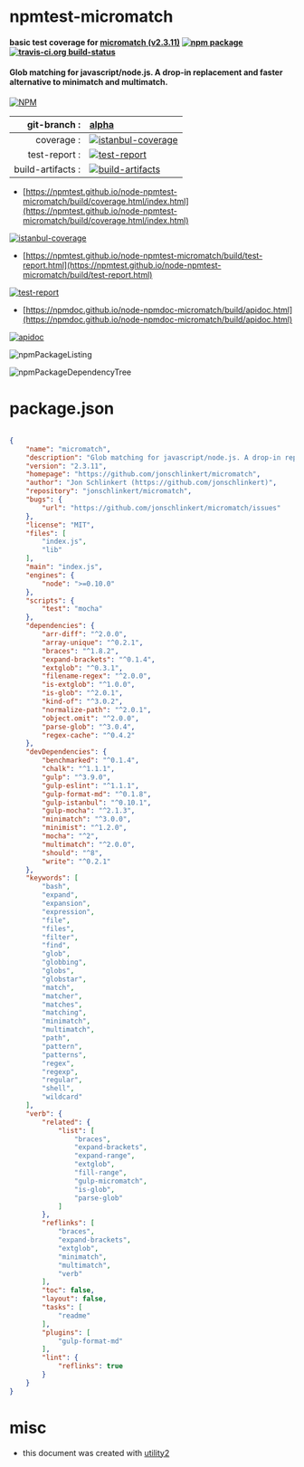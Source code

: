 # npmtest-micromatch

#### basic test coverage for  [micromatch (v2.3.11)](https://github.com/jonschlinkert/micromatch)  [![npm package](https://img.shields.io/npm/v/npmtest-micromatch.svg?style=flat-square)](https://www.npmjs.org/package/npmtest-micromatch) [![travis-ci.org build-status](https://api.travis-ci.org/npmtest/node-npmtest-micromatch.svg)](https://travis-ci.org/npmtest/node-npmtest-micromatch)

#### Glob matching for javascript/node.js. A drop-in replacement and faster alternative to minimatch and multimatch.

[![NPM](https://nodei.co/npm/micromatch.png?downloads=true&downloadRank=true&stars=true)](https://www.npmjs.com/package/micromatch)

| git-branch : | [alpha](https://github.com/npmtest/node-npmtest-micromatch/tree/alpha)|
|--:|:--|
| coverage : | [![istanbul-coverage](https://npmtest.github.io/node-npmtest-micromatch/build/coverage.badge.svg)](https://npmtest.github.io/node-npmtest-micromatch/build/coverage.html/index.html)|
| test-report : | [![test-report](https://npmtest.github.io/node-npmtest-micromatch/build/test-report.badge.svg)](https://npmtest.github.io/node-npmtest-micromatch/build/test-report.html)|
| build-artifacts : | [![build-artifacts](https://npmtest.github.io/node-npmtest-micromatch/glyphicons_144_folder_open.png)](https://github.com/npmtest/node-npmtest-micromatch/tree/gh-pages/build)|

- [https://npmtest.github.io/node-npmtest-micromatch/build/coverage.html/index.html](https://npmtest.github.io/node-npmtest-micromatch/build/coverage.html/index.html)

[![istanbul-coverage](https://npmtest.github.io/node-npmtest-micromatch/build/screenCapture.buildCi.browser.%252Ftmp%252Fbuild%252Fcoverage.lib.html.png)](https://npmtest.github.io/node-npmtest-micromatch/build/coverage.html/index.html)

- [https://npmtest.github.io/node-npmtest-micromatch/build/test-report.html](https://npmtest.github.io/node-npmtest-micromatch/build/test-report.html)

[![test-report](https://npmtest.github.io/node-npmtest-micromatch/build/screenCapture.buildCi.browser.%252Ftmp%252Fbuild%252Ftest-report.html.png)](https://npmtest.github.io/node-npmtest-micromatch/build/test-report.html)

- [https://npmdoc.github.io/node-npmdoc-micromatch/build/apidoc.html](https://npmdoc.github.io/node-npmdoc-micromatch/build/apidoc.html)

[![apidoc](https://npmdoc.github.io/node-npmdoc-micromatch/build/screenCapture.buildCi.browser.%252Ftmp%252Fbuild%252Fapidoc.html.png)](https://npmdoc.github.io/node-npmdoc-micromatch/build/apidoc.html)

![npmPackageListing](https://npmtest.github.io/node-npmtest-micromatch/build/screenCapture.npmPackageListing.svg)

![npmPackageDependencyTree](https://npmtest.github.io/node-npmtest-micromatch/build/screenCapture.npmPackageDependencyTree.svg)



# package.json

```json

{
    "name": "micromatch",
    "description": "Glob matching for javascript/node.js. A drop-in replacement and faster alternative to minimatch and multimatch.",
    "version": "2.3.11",
    "homepage": "https://github.com/jonschlinkert/micromatch",
    "author": "Jon Schlinkert (https://github.com/jonschlinkert)",
    "repository": "jonschlinkert/micromatch",
    "bugs": {
        "url": "https://github.com/jonschlinkert/micromatch/issues"
    },
    "license": "MIT",
    "files": [
        "index.js",
        "lib"
    ],
    "main": "index.js",
    "engines": {
        "node": ">=0.10.0"
    },
    "scripts": {
        "test": "mocha"
    },
    "dependencies": {
        "arr-diff": "^2.0.0",
        "array-unique": "^0.2.1",
        "braces": "^1.8.2",
        "expand-brackets": "^0.1.4",
        "extglob": "^0.3.1",
        "filename-regex": "^2.0.0",
        "is-extglob": "^1.0.0",
        "is-glob": "^2.0.1",
        "kind-of": "^3.0.2",
        "normalize-path": "^2.0.1",
        "object.omit": "^2.0.0",
        "parse-glob": "^3.0.4",
        "regex-cache": "^0.4.2"
    },
    "devDependencies": {
        "benchmarked": "^0.1.4",
        "chalk": "^1.1.1",
        "gulp": "^3.9.0",
        "gulp-eslint": "^1.1.1",
        "gulp-format-md": "^0.1.8",
        "gulp-istanbul": "^0.10.1",
        "gulp-mocha": "^2.1.3",
        "minimatch": "^3.0.0",
        "minimist": "^1.2.0",
        "mocha": "^2",
        "multimatch": "^2.0.0",
        "should": "^8",
        "write": "^0.2.1"
    },
    "keywords": [
        "bash",
        "expand",
        "expansion",
        "expression",
        "file",
        "files",
        "filter",
        "find",
        "glob",
        "globbing",
        "globs",
        "globstar",
        "match",
        "matcher",
        "matches",
        "matching",
        "minimatch",
        "multimatch",
        "path",
        "pattern",
        "patterns",
        "regex",
        "regexp",
        "regular",
        "shell",
        "wildcard"
    ],
    "verb": {
        "related": {
            "list": [
                "braces",
                "expand-brackets",
                "expand-range",
                "extglob",
                "fill-range",
                "gulp-micromatch",
                "is-glob",
                "parse-glob"
            ]
        },
        "reflinks": [
            "braces",
            "expand-brackets",
            "extglob",
            "minimatch",
            "multimatch",
            "verb"
        ],
        "toc": false,
        "layout": false,
        "tasks": [
            "readme"
        ],
        "plugins": [
            "gulp-format-md"
        ],
        "lint": {
            "reflinks": true
        }
    }
}
```



# misc
- this document was created with [utility2](https://github.com/kaizhu256/node-utility2)
